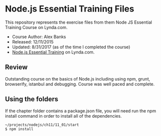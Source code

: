 # Node.js Essential Training Files
This repository represents the exercise files from them Node JS Essential Training Course on Lynda.com.
* Course Author: Alex Banks
* Released: 12/11/2015
* Updated: 8/31/2017 (as of the time I completed the course)
* [Node.js Essential Training](https://www.lynda.com/Node-js-tutorials/Node-js-Essential-Training/417077-2.html) on Lynda.com.

## Review
Outstanding course on the basics of Node.js including using npm, grunt, browserify, istanbul and debugging.  Course was well paced and complete.

## Using the folders
If the chapter folder contains a package.json file, you will need run the npm install command in order to install all of the dependencies.
```
~/projects/nodejs/ch11/11_01/start
$ npm install
```

